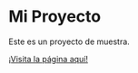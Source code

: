 # Mi Proyecto
Este es un proyecto de muestra.

[¡Visita la página aquí!](https://github.com/LaloCrawford1/CURRICULUM-VITAE/)

